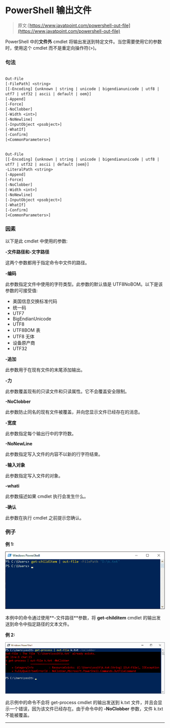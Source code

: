 # PowerShell 输出文件

> 原文:[https://www.javatpoint.com/powershell-out-file](https://www.javatpoint.com/powershell-out-file)

PowerShell 中的**文件外** cmdlet 将输出发送到特定文件。当您需要使用它的参数时，使用这个 cmdlet 而不是重定向操作符(>)。

### 句法

```

Out-File 
[-FilePath] <string> 
[[-Encoding] {unknown | string | unicode | bigendianunicode | utf8 | utf7 | utf32 | ascii | default | oem}] 
[-Append] 
[-Force] 
[-NoClobber] 
[-Width <int>] 
[-NoNewline] 
[-InputObject <psobject>] 
[-WhatIf] 
[-Confirm]  
[<CommonParameters>]

```

```

Out-File 
[[-Encoding] {unknown | string | unicode | bigendianunicode | utf8 | utf7 | utf32 | ascii | default |oem}] 
-LiteralPath <string> 
[-Append] 
[-Force] 
[-NoClobber] 
[-Width <int>] 
[-NoNewline] 
[-InputObject <psobject>]
[-WhatIf] 
[-Confirm]  
[<CommonParameters>]

```

### 因素

以下是此 cmdlet 中使用的参数:

**-文件路径和-文字路径**

这两个参数都用于指定命令中文件的路径。

**-编码**

此参数指定文件中使用的字符类型。此参数的默认值是 UTF8NoBOM。以下是该参数的可接受值:

*   美国信息交换标准代码
*   统一码
*   UTF7
*   BigEndianUnicode
*   UTF8
*   UTF8BOM 表
*   UTF8 无体
*   设备原产商
*   UTF32

**-追加**

此参数用于在现有文件的末尾添加输出。

**-力**

此参数覆盖现有的只读文件和只读属性。它不会覆盖安全限制。

**-NoClobber**

此参数防止同名的现有文件被覆盖，并向您显示文件已经存在的消息。

**-宽度**

此参数指定每个输出行中的字符数。

**-NoNewLine**

此参数指定写入文件的内容不以新的行字符结束。

**-输入对象**

此参数指定写入文件的对象。

**-whati**

此参数描述如果 cmdlet 执行会发生什么。

**-确认**

此参数在执行 cmdlet 之前提示您确认。

### 例子

**例 1:**

![PowerShell Out-File](img/9ad08bb67c9f67e329a290edda375b4c.png)

本例中的命令通过使用**-文件路径**参数，将 **get-childitem** cmdlet 的输出发送到命令中指定路径的文本文件。

**例 2:**

![PowerShell Out-File](img/33c91d4c43172f9e326ba1c751901660.png)

此示例中的命令不会将 get-process cmdlet 的输出发送到 k.txt 文件，并且会显示一个错误，因为该文件已经存在。由于命令中的 **-NoClobber** 参数，文件 k.txt 不能被覆盖。

* * *
